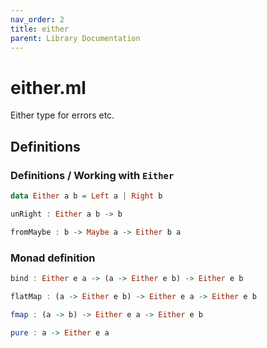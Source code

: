 ```yaml
---
nav_order: 2
title: either
parent: Library Documentation
---
```


# either.ml

Either type for errors etc.


## Definitions

### Definitions / Working with `Either`

```haskell
data Either a b = Left a | Right b
```





```haskell
unRight : Either a b -> b
```





```haskell
fromMaybe : b -> Maybe a -> Either b a
```




### Monad definition

```haskell
bind : Either e a -> (a -> Either e b) -> Either e b
```





```haskell
flatMap : (a -> Either e b) -> Either e a -> Either e b
```





```haskell
fmap : (a -> b) -> Either e a -> Either e b
```





```haskell
pure : a -> Either e a
```




